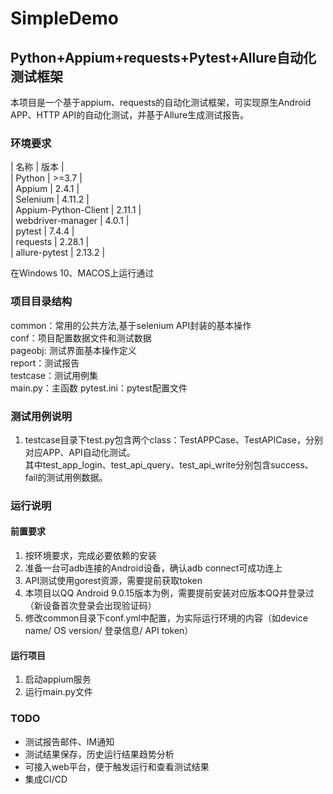 # SimpleDemo
## Python+Appium+requests+Pytest+Allure自动化测试框架

本项目是一个基于appium、requests的自动化测试框架，可实现原生Android APP、HTTP API的自动化测试，并基于Allure生成测试报告。

### 环境要求
| 名称 | 版本 |   
| Python | >=3.7 |   
| Appium | 2.4.1 |   
| Selenium | 4.11.2 |  
| Appium-Python-Client | 2.11.1 |   
| webdriver-manager | 4.0.1 |   
| pytest | 7.4.4 |   
| requests | 2.28.1 |    
| allure-pytest | 2.13.2 |  

在Windows 10、MACOS上运行通过

### 项目目录结构
common：常用的公共方法,基于selenium API封装的基本操作  
conf：项目配置数据文件和测试数据  
pageobj: 测试界面基本操作定义  
report：测试报告  
testcase：测试用例集  
main.py：主函数
pytest.ini：pytest配置文件


### 测试用例说明
1. testcase目录下test.py包含两个class：TestAPPCase、TestAPICase，分别对应APP、API自动化测试。  
其中test_app_login、test_api_query、test_api_write分别包含success、fail的测试用例数据。

### 运行说明
#### 前置要求
1. 按环境要求，完成必要依赖的安装  
2. 准备一台可adb连接的Android设备，确认adb connect可成功连上  
3. API测试使用gorest资源，需要提前获取token  
4. 本项目以QQ Android 9.0.15版本为例，需要提前安装对应版本QQ并登录过（新设备首次登录会出现验证码）   
5. 修改common目录下conf.yml中配置，为实际运行环境的内容（如device name/ OS version/ 登录信息/ API token）   
#### 运行项目
1. 启动appium服务  
2. 运行main.py文件

### TODO
- 测试报告邮件、IM通知  
- 测试结果保存，历史运行结果趋势分析  
- 可接入web平台，便于触发运行和查看测试结果  
- 集成CI/CD
